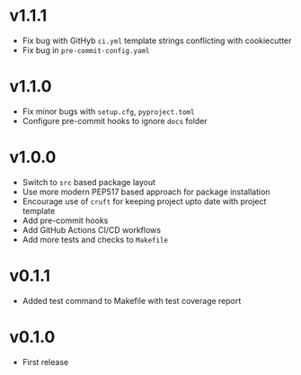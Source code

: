 # v1.1.1
- Fix bug with GitHyb `ci.yml` template strings conflicting with cookiecutter
- Fix bug in `pre-commit-config.yaml`
# v1.1.0
- Fix minor bugs with `setup.cfg`, `pyproject.toml`
- Configure pre-commit hooks to ignore `docs` folder
# v1.0.0
- Switch to `src` based package layout
- Use more modern PEP517 based approach for package installation
- Encourage use of `cruft` for keeping project upto date with project template
- Add pre-commit hooks
- Add GitHub Actions CI/CD workflows
- Add more tests and checks to `Makefile`
# v0.1.1
- Added test command to Makefile with test coverage report
# v0.1.0
- First release
